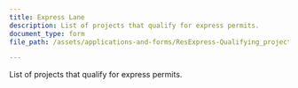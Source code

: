 ```yaml
---
title: Express Lane
description: List of projects that qualify for express permits.
document_type: form
file_path: /assets/applications-and-forms/ResExpress-Qualifying_projects.pdf

---
```

List of projects that qualify for express permits.
